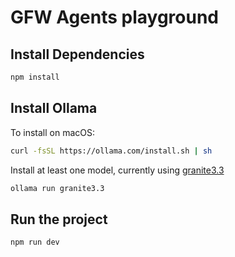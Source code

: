 # GFW Agents playground

## Install Dependencies

```bash
npm install
```

## Install Ollama

To install on macOS:

```bash
curl -fsSL https://ollama.com/install.sh | sh
```

Install at least one model, currently using [granite3.3](https://ollama.com/library/granite3.3)

```bash
ollama run granite3.3
```

## Run the project

```bash
npm run dev
```
